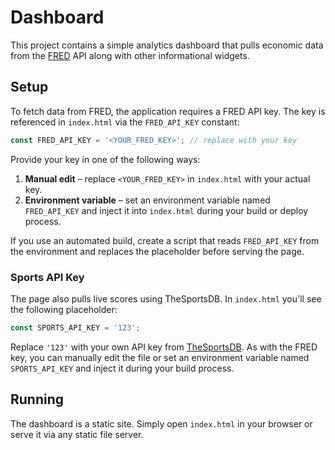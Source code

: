 # Dashboard

This project contains a simple analytics dashboard that pulls economic data from the [FRED](https://fred.stlouisfed.org/) API along with other informational widgets.

## Setup

To fetch data from FRED, the application requires a FRED API key. The key is referenced in `index.html` via the `FRED_API_KEY` constant:

```javascript
const FRED_API_KEY = '<YOUR_FRED_KEY>'; // replace with your key
```

Provide your key in one of the following ways:

1. **Manual edit** – replace `<YOUR_FRED_KEY>` in `index.html` with your actual key.
2. **Environment variable** – set an environment variable named `FRED_API_KEY` and inject it into `index.html` during your build or deploy process.

If you use an automated build, create a script that reads `FRED_API_KEY` from the environment and replaces the placeholder before serving the page.

### Sports API Key

The page also pulls live scores using TheSportsDB. In `index.html` you'll see
the following placeholder:

```javascript
const SPORTS_API_KEY = '123';
```

Replace `'123'` with your own API key from
[TheSportsDB](https://www.thesportsdb.com/api.php). As with the FRED key, you
can manually edit the file or set an environment variable named
`SPORTS_API_KEY` and inject it during your build process.


## Running

The dashboard is a static site. Simply open `index.html` in your browser or serve it via any static file server.
